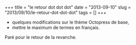 +++
title = "le retour dot dot dot"
date = "2013-09-10"
slug = "2013/09/10/le-retour-dot-dot-dot"
tags = []
+++

* quelques modifications sur le thème Octopress de base,
* mettre le maximum de termes en français.

Paré pour le retour de la revanche.
